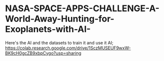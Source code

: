 # NASA-SPACE-APPS-CHALLENGE-A-World-Away-Hunting-for-Exoplanets-with-AI-
Here's the AI and the datasets to train it and use it
AI;
https://colab.research.google.com/drive/1SczMUSEUF9wxW-BK9cH0gcZB9xbpCygo?usp=sharing
